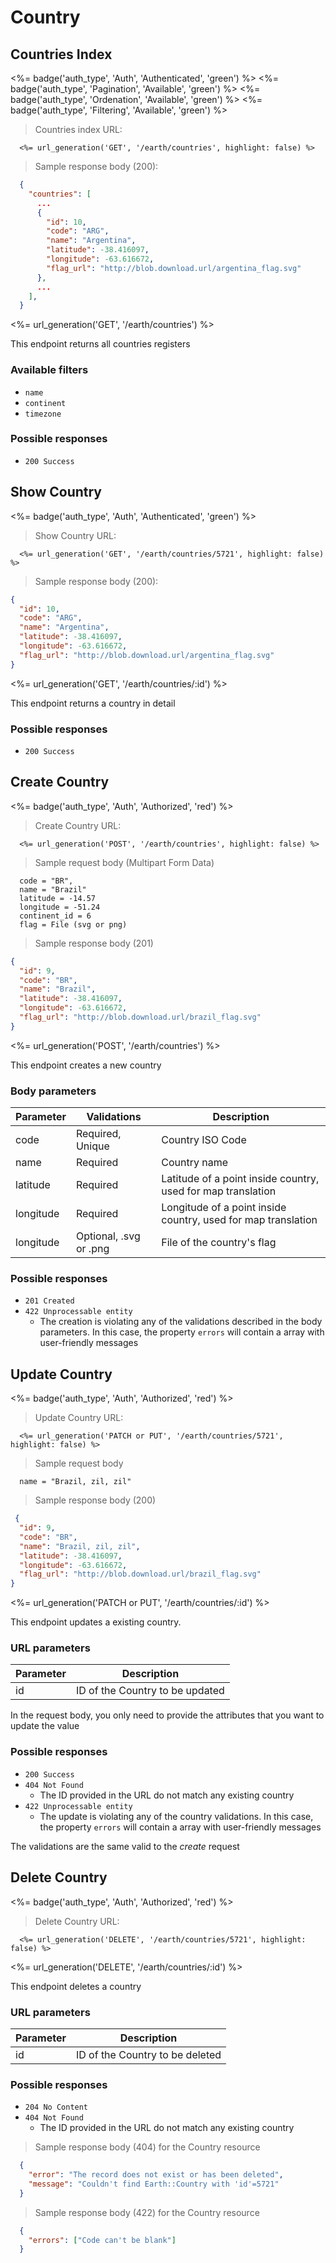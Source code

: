 # Country

## Countries Index

<!-- Endpoint badges -->
<%= badge('auth_type', 'Auth', 'Authenticated', 'green') %>
<%= badge('auth_type', 'Pagination', 'Available', 'green') %>
<%= badge('auth_type', 'Ordenation', 'Available', 'green') %>
<%= badge('auth_type', 'Filtering', 'Available', 'green') %>

> Countries index URL:

```plain
  <%= url_generation('GET', '/earth/countries', highlight: false) %>
```

> Sample response body (200):

```json
  {
    "countries": [
      ...
      {
        "id": 10,
        "code": "ARG",
        "name": "Argentina",
        "latitude": -38.416097,
        "longitude": -63.616672,
        "flag_url": "http://blob.download.url/argentina_flag.svg"
      },
      ...
    ],
  }
```

<%= url_generation('GET', '/earth/countries') %>

This endpoint returns all countries registers

### Available filters

- `name`
- `continent`
- `timezone`

### Possible responses

- `200 Success`

## Show Country

<!-- Endpoint badges -->
<%= badge('auth_type', 'Auth', 'Authenticated', 'green') %>

> Show Country URL:

```plain
  <%= url_generation('GET', '/earth/countries/5721', highlight: false) %>
```

> Sample response body (200):

```json
{
  "id": 10,
  "code": "ARG",
  "name": "Argentina",
  "latitude": -38.416097,
  "longitude": -63.616672,
  "flag_url": "http://blob.download.url/argentina_flag.svg"
}
```

<%= url_generation('GET', '/earth/countries/:id') %>

This endpoint returns a country in detail

### Possible responses

- `200 Success`

## Create Country

<!-- Endpoint badges -->
<%= badge('auth_type', 'Auth', 'Authorized', 'red') %>

> Create Country URL:

```plain
  <%= url_generation('POST', '/earth/countries', highlight: false) %>
```

> Sample request body (Multipart Form Data)

```multipart
  code = "BR",
  name = "Brazil"
  latitude = -14.57
  longitude = -51.24
  continent_id = 6
  flag = File (svg or png)
```

> Sample response body (201)

```json
{
  "id": 9,
  "code": "BR",
  "name": "Brazil",
  "latitude": -38.416097,
  "longitude": -63.616672,
  "flag_url": "http://blob.download.url/brazil_flag.svg"
}
```

<%= url_generation('POST', '/earth/countries') %>

This endpoint creates a new country

### Body parameters

Parameter | Validations | Description |
--------- | ----------- | ----------- |
code      | Required, Unique | Country ISO Code |
name      | Required | Country name |
latitude      | Required | Latitude of a point inside country, used for map translation |
longitude     | Required | Longitude of a point inside country, used for map translation |
longitude     | Optional, .svg or .png | File of the country's flag |

### Possible responses

- `201 Created`
- `422 Unprocessable entity`
  - The creation is violating any of the validations described in the body parameters. In this case, the property `errors` will contain a array with user-friendly messages

## Update Country

<!-- Endpoint badges -->
<%= badge('auth_type', 'Auth', 'Authorized', 'red') %>

> Update Country URL:

```plain
  <%= url_generation('PATCH or PUT', '/earth/countries/5721', highlight: false) %>
```

> Sample request body

```multipart
  name = "Brazil, zil, zil"
```

> Sample response body (200)

```json
 {
  "id": 9,
  "code": "BR",
  "name": "Brazil, zil, zil",
  "latitude": -38.416097,
  "longitude": -63.616672,
  "flag_url": "http://blob.download.url/brazil_flag.svg"
}
```

<%= url_generation('PATCH or PUT', '/earth/countries/:id') %>

This endpoint updates a existing country.

### URL parameters

Parameter | Description |
--------- | ----------- |
id        | ID of the Country to be updated |

<aside class="notice">In the request body, you only need to provide the attributes that you want to update the value</aside>

### Possible responses

- `200 Success`
- `404 Not Found`
  - The ID provided in the URL do not match any existing country
- `422 Unprocessable entity`
  - The update is violating any of the country validations. In this case, the property `errors` will contain a array with user-friendly messages

<aside class="notice">The validations are the same valid to the <i>create</i> request</aside>

## Delete Country

<!-- Endpoint badges -->
<%= badge('auth_type', 'Auth', 'Authorized', 'red') %>

> Delete Country URL:

```plain
  <%= url_generation('DELETE', '/earth/countries/5721', highlight: false) %>
```

<%= url_generation('DELETE', '/earth/countries/:id') %>

This endpoint deletes a country

### URL parameters

Parameter | Description |
--------- | ----------- |
id        | ID of the Country to be deleted |

### Possible responses

- `204 No Content`
- `404 Not Found`
  - The ID provided in the URL do not match any existing country

> Sample response body (404) for the Country resource

```json
  {
    "error": "The record does not exist or has been deleted",
    "message": "Couldn't find Earth::Country with 'id'=5721"
  }
```

> Sample response body (422) for the Country resource

```json
  {
    "errors": ["Code can't be blank"]
  }
```
